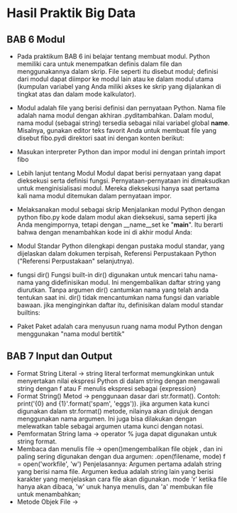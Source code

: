 # Hasil Praktik Big Data
## BAB 6 Modul
* Pada praktikum BAB 6 ini belajar tentang membuat modul. Python memiliki cara untuk menempatkan definis dalam file dan menggunakannya dalam skrip. File seperti itu disebut modul; definisi dari modul dapat diimpor ke modul lain atau ke dalam modul utama (kumpulan variabel yang Anda miliki akses ke skrip yang dijalankan di tingkat atas dan dalam mode kalkulator).
* Modul adalah file yang berisi definisi dan pernyataan Python. Nama file adalah nama modul dengan akhiran .pyditambahkan. Dalam modul, nama modul (sebagai string) tersedia sebagai nilai variabel global __name__. Misalnya, gunakan editor teks favorit Anda untuk membuat file yang disebut fibo.pydi direktori saat ini dengan konten berikut:
* Masukan interpreter Python dan impor modul ini dengan printah import fibo

* Lebih lanjut tentang Modul
  Modul dapat berisi pernyataan yang dapat dieksekusi serta definisi fungsi. Pernyataan-pernyataan ini dimaksudkan untuk menginisialisasi modul. Mereka dieksekusi hanya saat pertama kali nama modul ditemukan dalam pernyataan impor.
  
* Melaksanakan modul sebagai skrip
  Menjalankan modul Python dengan python fibo.py <arguments> kode dalam modul akan dieksekusi, sama seperti jika Anda mengimpornya, tetapi dengan __name__set ke "__main__". Itu berarti bahwa dengan menambahkan kode ini di akhir modul Anda:
  
 * Modul Standar
   Python dilengkapi dengan pustaka modul standar, yang dijelaskan dalam dokumen terpisah, Referensi Perpustakaan Python ("Referensi Perpustakaan" selanjutnya). 
   
 * fungsi dir()
   Fungsi built-in dir() digunakan untuk mencari tahu nama-nama yang didefinisikan modul. Ini mengembalikan daftar string yang diurutkan. Tanpa argumen dir() cantumkan nama yang telah anda tentukan saat ini. dir() tidak mencantumkan nama fungsi dan variable bawaan. jika menginginkan daftar itu, definisikan dalam modul standar builtins:
   
* Paket
  Paket adalah cara menyusun ruang nama modul Python dengan menggunakan "nama modul bertitik"
  
## BAB 7 Input dan Output
* Format String Literal -> string literal terformat memungkinkan untuk menyertakan nilai ekspresi Python di dalam string dengan mengawali string dengan f atau F menulis ekspresi sebagai {expression}
* Format String() Metod -> penggunaan dasar dari str.format(). Contoh: print('{0} and {1}'.format('spam', 'eggs')). jika argumen kata kunci digunakan dalam str.format() metode, nilainya akan dirujuk dengan menggunakan nama argumen. Ini juga bisa dilakukan dengan melewatkan table sebagai argumen utama kunci dengan notasi.
* Pemformatan String lama -> operator % juga dapat digunakan untuk string format.
* Membaca dan menulis file -> open()mengembalikan file objek , dan ini paling sering digunakan dengan dua argumen: .open(filename, mode) f = open('workfile', 'w') Penjelasannya:
  Argumen pertama adalah string yang berisi nama file. Argumen kedua adalah string lain yang berisi karakter yang menjelaskan  cara file akan digunakan. mode 'r' ketika file hanya akan dibaca, 'w' unuk hanya menulis, dan 'a' membukan file untuk menambahkan; 
* Metode Objek File -> 
